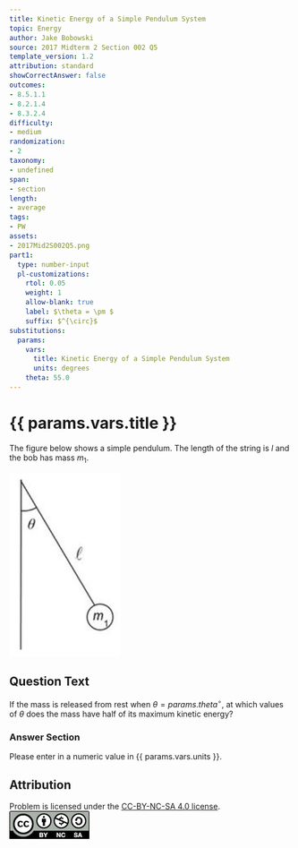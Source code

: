 ```yaml
---
title: Kinetic Energy of a Simple Pendulum System
topic: Energy
author: Jake Bobowski
source: 2017 Midterm 2 Section 002 Q5
template_version: 1.2
attribution: standard
showCorrectAnswer: false
outcomes:
- 8.5.1.1
- 8.2.1.4
- 8.3.2.4
difficulty:
- medium
randomization:
- 2
taxonomy:
- undefined
span:
- section
length:
- average
tags:
- PW
assets:
- 2017Mid2S002Q5.png
part1:
  type: number-input
  pl-customizations:
    rtol: 0.05
    weight: 1
    allow-blank: true
    label: $\theta = \pm $
    suffix: $^{\circ}$
substitutions:
  params:
    vars:
      title: Kinetic Energy of a Simple Pendulum System
      units: degrees
    theta: 55.0
---
```

# {{ params.vars.title }}
The figure below shows a simple pendulum. The length of the string is $l$ and the bob has mass $m_1$.

<img src="2017Mid2S002Q5.png" alt="Figure of a pendulum. The angle between the displaced string of the pendulum and the vertical axis is theta." >

## Question Text

If the mass is released from rest when $\theta = {{ params.theta }}^{\circ}$, at which values of $\theta$ does the mass have half of its maximum kinetic energy?

### Answer Section

Please enter in a numeric value in {{ params.vars.units }}.

## Attribution

Problem is licensed under the [CC-BY-NC-SA 4.0 license](https://creativecommons.org/licenses/by-nc-sa/4.0/).<br> ![The Creative Commons 4.0 license requiring attribution-BY, non-commercial-NC, and share-alike-SA license.](https://raw.githubusercontent.com/firasm/bits/master/by-nc-sa.png)